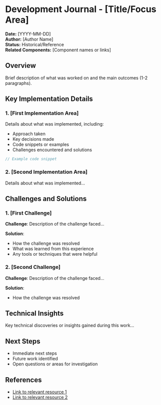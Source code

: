 # Development Journal - [Title/Focus Area]

**Date:** [YYYY-MM-DD]  
**Author:** [Author Name]  
**Status:** Historical/Reference  
**Related Components:** [Component names or links]

## Overview

Brief description of what was worked on and the main outcomes (1-2 paragraphs).

## Key Implementation Details

### 1. [First Implementation Area]

Details about what was implemented, including:

- Approach taken
- Key decisions made
- Code snippets or examples
- Challenges encountered and solutions

```typescript
// Example code snippet
```

### 2. [Second Implementation Area]

Details about what was implemented...

## Challenges and Solutions

### 1. [First Challenge]

**Challenge**: Description of the challenge faced...

**Solution**:
- How the challenge was resolved
- What was learned from this experience
- Any tools or techniques that were helpful

### 2. [Second Challenge]

**Challenge**: Description of the challenge faced...

**Solution**:
- How the challenge was resolved

## Technical Insights

Key technical discoveries or insights gained during this work...

## Next Steps

- Immediate next steps
- Future work identified
- Open questions or areas for investigation

## References

- [Link to relevant resource 1](url)
- [Link to relevant resource 2](url)